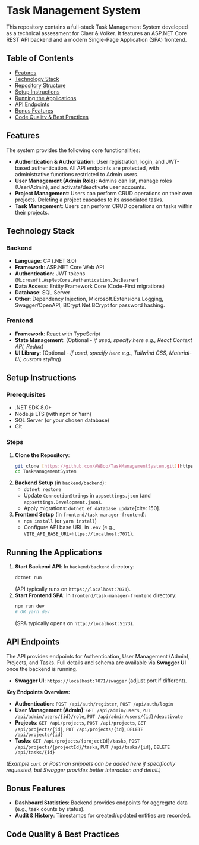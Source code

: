 # Task Management System

This repository contains a full-stack Task Management System developed as a technical assessment for Claer & Volker. It features an ASP.NET Core REST API backend and a modern Single-Page Application (SPA) frontend.

## Table of Contents

* [Features](#features)
* [Technology Stack](#technology-stack)
* [Repository Structure](#repository-structure)
* [Setup Instructions](#setup-instructions)
* [Running the Applications](#running-the-applications)
* [API Endpoints](#api-endpoints)
* [Bonus Features](#bonus-features)
* [Code Quality & Best Practices](#code-quality--best-practices)

## Features

The system provides the following core functionalities:

* **Authentication & Authorization**: User registration, login, and JWT-based authentication. All API endpoints are protected, with administrative functions restricted to Admin users.
* **User Management (Admin Role)**: Admins can list, manage roles (User/Admin), and activate/deactivate user accounts.
* **Project Management**: Users can perform CRUD operations on their own projects. Deleting a project cascades to its associated tasks.
* **Task Management**: Users can perform CRUD operations on tasks within their projects.

## Technology Stack

### Backend
* **Language**: C# (.NET 8.0)
* **Framework**: ASP.NET Core Web API
* **Authentication**: JWT tokens (`Microsoft.AspNetCore.Authentication.JwtBearer`)
* **Data Access**: Entity Framework Core (Code-First migrations)
* **Database**: SQL Server
* **Other**: Dependency Injection, Microsoft.Extensions.Logging, Swagger/OpenAPI, BCrypt.Net.BCrypt for password hashing.

### Frontend
* **Framework**: React with TypeScript
* **State Management**: (Optional - *if used, specify here e.g., React Context API, Redux*)
* **UI Library**: (Optional - *if used, specify here e.g., Tailwind CSS, Material-UI, custom styling*)

## Setup Instructions

### Prerequisites
* .NET SDK 8.0+
* Node.js LTS (with npm or Yarn)
* SQL Server (or your chosen database)
* Git

### Steps
1.  **Clone the Repository**:
    ```bash
    git clone [https://github.com/AWBoo/TaskManagementSystem.git](https://github.com/AWBoo/TaskManagementSystem.git)
    cd TaskManagementSystem
    ```
2.  **Backend Setup** (in `backend/backend`):
    * `dotnet restore`
    * Update `ConnectionStrings` in `appsettings.json` (and `appsettings.Development.json`).
    * Apply migrations: `dotnet ef database update`[cite: 150].
3.  **Frontend Setup** (in `frontend/task-manager-frontend`):
    * `npm install` (or `yarn install`)
    * Configure API base URL in `.env` (e.g., `VITE_API_BASE_URL=https://localhost:7071`).

## Running the Applications

1.  **Start Backend API**:
    In `backend/backend` directory:
    ```bash
    dotnet run
    ```
    (API typically runs on `https://localhost:7071`).
2.  **Start Frontend SPA**:
    In `frontend/task-manager-frontend` directory:
    ```bash
    npm run dev
    # OR yarn dev
    ```
    (SPA typically opens on `http://localhost:5173`).

## API Endpoints

The API provides endpoints for Authentication, User Management (Admin), Projects, and Tasks. Full details and schema are available via **Swagger UI** once the backend is running.

* **Swagger UI**: `https://localhost:7071/swagger` (adjust port if different).

**Key Endpoints Overview:**

* **Authentication**: `POST /api/auth/register`, `POST /api/auth/login`
* **User Management (Admin)**: `GET /api/admin/users`, `PUT /api/admin/users/{id}/role`, `PUT /api/admin/users/{id}/deactivate`
* **Projects**: `GET /api/projects`, `POST /api/projects`, `GET /api/projects/{id}`, `PUT /api/projects/{id}`, `DELETE /api/projects/{id}`
* **Tasks**: `GET /api/projects/{projectId}/tasks`, `POST /api/projects/{projectId}/tasks`, `PUT /api/tasks/{id}`, `DELETE /api/tasks/{id}`

*(Example `curl` or Postman snippets can be added here if specifically requested, but Swagger provides better interaction and detail.)*

## Bonus Features

* **Dashboard Statistics**: Backend provides endpoints for aggregate data (e.g., task counts by status).
* **Audit & History**: Timestamps for created/updated entities are recorded.

## Code Quality & Best Practices
